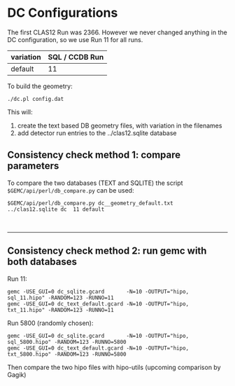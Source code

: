# DC Configurations

The first CLAS12 Run was 2366. However we never changed anything in the DC configuration, 
so we use Run 11 for all runs.

| variation    | SQL / CCDB Run | 
|--------------|----------------|
| default      | 11             | 


To build the geometry:

````./dc.pl config.dat````

This will:

1. create the text based DB geometry files, with variation in the filenames
2. add detector run entries to the ../clas12.sqlite database

## Consistency check method 1: compare parameters

To compare the two databases (TEXT and SQLITE) the script ` $GEMC/api/perl/db_compare.py` can be used:

````
$GEMC/api/perl/db_compare.py dc__geometry_default.txt      ../clas12.sqlite dc  11 default
````


<br/>

---

## Consistency check method 2: run gemc with both databases

Run 11:

```
gemc -USE_GUI=0 dc_sqlite.gcard       -N=10 -OUTPUT="hipo, sql_11.hipo" -RANDOM=123 -RUNNO=11  
gemc -USE_GUI=0 dc_text_default.gcard -N=10 -OUTPUT="hipo, txt_11.hipo" -RANDOM=123 -RUNNO=11  
```

Run 5800 (randomly chosen):

```
gemc -USE_GUI=0 dc_sqlite.gcard       -N=10 -OUTPUT="hipo, sql_5800.hipo" -RANDOM=123 -RUNNO=5800  
gemc -USE_GUI=0 dc_text_default.gcard -N=10 -OUTPUT="hipo, txt_5800.hipo" -RANDOM=123 -RUNNO=5800  
```

Then compare the two hipo files with hipo-utils (upcoming comparison by Gagik)
